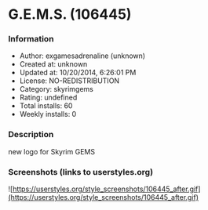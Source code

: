 # G.E.M.S. (106445)

### Information
- Author: exgamesadrenaline (unknown)
- Created at: unknown
- Updated at: 10/20/2014, 6:26:01 PM
- License: NO-REDISTRIBUTION
- Category: skyrimgems
- Rating: undefined
- Total installs: 60
- Weekly installs: 0


### Description
new logo for Skyrim GEMS


### Screenshots (links to userstyles.org)
![https://userstyles.org/style_screenshots/106445_after.gif](https://userstyles.org/style_screenshots/106445_after.gif)


